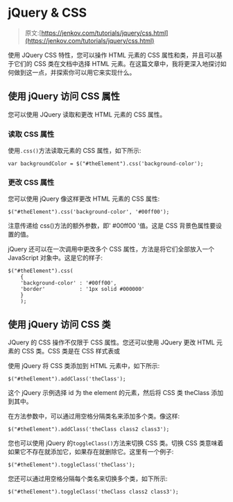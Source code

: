 # jQuery & CSS

> 原文:[https://jenkov.com/tutorials/jquery/css.html](https://jenkov.com/tutorials/jquery/css.html)

使用 JQuery CSS 特性，您可以操作 HTML 元素的 CSS 属性和类，并且可以基于它们的 CSS 类在文档中选择 HTML 元素。在这篇文章中，我将更深入地探讨如何做到这一点，并探索你可以用它来实现什么。

## 使用 jQuery 访问 CSS 属性

您可以使用 JQuery 读取和更改 HTML 元素的 CSS 属性。

### 读取 CSS 属性

使用`.css()`方法读取元素的 CSS 属性，如下所示:

```
var backgroundColor = $("#theElement").css('background-color');

```

### 更改 CSS 属性

您可以使用 jQuery 像这样更改 HTML 元素的 CSS 属性:

```
$("#theElement").css('background-color', '#00ff00');

```

注意传递给 css()方法的额外参数，即' #00ff00 '值。这是 CSS 背景色属性要设置的值。

jQuery 还可以在一次调用中更改多个 CSS 属性，方法是将它们全部放入一个 JavaScript 对象中。这是它的样子:

```
$("#theElement").css(
    {
    'background-color' : '#00ff00',
    'border'           : '1px solid #000000'
    }
    );

```

## 使用 jQuery 访问 CSS 类

JQuery 的 CSS 操作不仅限于 CSS 属性。您还可以使用 JQuery 更改 HTML 元素的 CSS 类。CSS 类是在 CSS 样式表或

使用 jQuery 将 CSS 类添加到 HTML 元素中，如下所示:

```
$("#theElement").addClass('theClass');

```

这个 jQuery 示例选择 id 为 the element 的元素，然后将 CSS 类 theClass 添加到其中。

在方法参数中，可以通过用空格分隔类名来添加多个类。像这样:

```
$("#theElement").addClass('theClass class2 class3');

```

您也可以使用 jQuery 的`toggleClass()`方法来切换 CSS 类。切换 CSS 类意味着如果它不存在就添加它，如果存在就删除它。这里有一个例子:

```
$("#theElement").toggleClass('theClass');

```

您还可以通过用空格分隔每个类名来切换多个类，如下所示:

```
$("#theElement").toggleClass('theClass class2 class3');

```